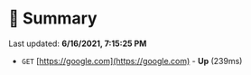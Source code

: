 # 📖 Summary
Last updated: **6/16/2021, 7:15:25 PM**

- `GET` [https://google.com](https://google.com) - **Up** (239ms)
